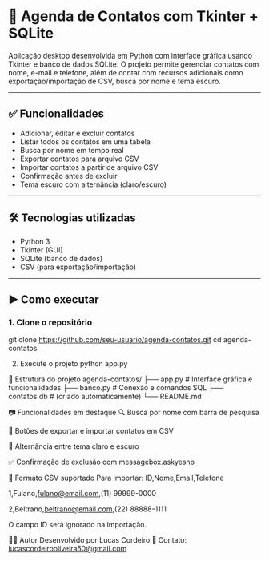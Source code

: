 # 📇 Agenda de Contatos com Tkinter + SQLite

Aplicação desktop desenvolvida em Python com interface gráfica usando Tkinter e banco de dados SQLite. O projeto permite gerenciar contatos com nome, e-mail e telefone, além de contar com recursos adicionais como exportação/importação de CSV, busca por nome e tema escuro.

---

## ✅ Funcionalidades

- Adicionar, editar e excluir contatos
- Listar todos os contatos em uma tabela
- Busca por nome em tempo real
- Exportar contatos para arquivo CSV
- Importar contatos a partir de arquivo CSV
- Confirmação antes de excluir
- Tema escuro com alternância (claro/escuro)

---

## 🛠 Tecnologias utilizadas

- Python 3
- Tkinter (GUI)
- SQLite (banco de dados)
- CSV (para exportação/importação)

---

## ▶️ Como executar

### 1. Clone o repositório
git clone https://github.com/seu-usuario/agenda-contatos.git
cd agenda-contatos

2. Execute o projeto
python app.py

🧠 Estrutura do projeto
agenda-contatos/
├── app.py          # Interface gráfica e funcionalidades
├── banco.py        # Conexão e comandos SQL
├── contatos.db     # (criado automaticamente)
└── README.md

📷 Funcionalidades em destaque
🔍 Busca por nome com barra de pesquisa

🔄 Botões de exportar e importar contatos em CSV

🔁 Alternância entre tema claro e escuro

✅ Confirmação de exclusão com messagebox.askyesno

📂 Formato CSV suportado
Para importar:
ID,Nome,Email,Telefone

1,Fulano,fulano@email.com,(11) 99999-0000

2,Beltrano,beltrano@email.com,(22) 88888-1111

O campo ID será ignorado na importação.

👨‍💻 Autor
Desenvolvido por Lucas Cordeiro
📧 Contato: lucascordeirooliveira50@gmail.com

